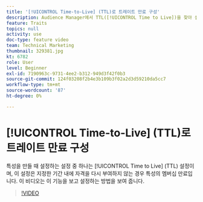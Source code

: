 ```yaml
---
title: '[!UICONTROL Time-to-Live] (TTL)로 트레이트 만료 구성'
description: Audience Manager에서 TTL([!UICONTROL Time to Live])을 찾아 설정하는 방법을 알아봅니다. 이 설정은 사용자가 지정된 기간 내에 자격을 다시 부여하지 않는 경우 트레이트의 멤버십 만료를 설정하는 트레이트를 만들 때 사용합니다.
feature: Traits
topics: null
activity: use
doc-type: feature video
team: Technical Marketing
thumbnail: 329381.jpg
kt: 6782
role: User
level: Beginner
exl-id: 7190963c-9731-4ee2-b312-949d3f42f0b3
source-git-commit: 124f03208f2b4e3b109b3f02a2d3d59210da5cc7
workflow-type: tm+mt
source-wordcount: '87'
ht-degree: 0%

---
```


# [!UICONTROL Time-to-Live] (TTL)로 트레이트 만료 구성

특성을 만들 때 설정하는 설정 중 하나는 [!UICONTROL Time to Live] (TTL) 설정이며, 이 설정은 지정한 기간 내에 자격을 다시 부여하지 않는 경우 특성의 멤버십 만료입니다. 이 비디오는 이 기능을 보고 설정하는 방법을 보여 줍니다.

>[!VIDEO](https://video.tv.adobe.com/v/329381/?quality=12&learn=on)
